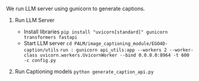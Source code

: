 We run LLM server using gunicorn to generate captions.

1. Run LLM Server
   - Install libraries ```pip install "uvicorn[standard]" gunicorn transformers fastapi```
   - Start LLM server 
  ```cd PALM/image_captioning_module/EGO4D-caption/utils```
  ```run : gunicorn api_utils:app --workers 2 --worker-class uvicorn.workers.UvicornWorker --bind 0.0.0.0:8964 -t 600 -c config.py```


2. Run Captioning models
  ```python generate_caption_api.py```
